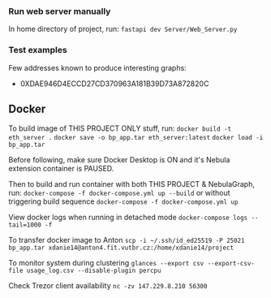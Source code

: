### Run web server manually
In home directory of project, run:
`fastapi dev Server/Web_Server.py`

### Test examples
Few addresses known to produce interesting graphs:
- 0XDAE946D4ECCD27CD370963A181B39D73A872820C

## Docker
To build image of THIS PROJECT ONLY stuff, run:
`docker build -t eth_server .`
`docker save -o bp_app.tar eth_server:latest`
`docker load -i bp_app.tar`

Before following, make sure Docker Desktop is ON and it's Nebula extension container is PAUSED.

Then to build and run container with both THIS PROJECT & NebulaGraph, run:
`docker-compose -f docker-compose.yml up --build`
or without triggering build sequence
`docker-compose -f docker-compose.yml up`

View docker logs when running in detached mode
`docker-compose logs --tail=1000 -f`

To transfer docker image to Anton
`scp -i ~/.ssh/id_ed25519 -P 25021 bp_app.tar xdanie14@anton4.fit.vutbr.cz:/home/xdanie14/project`

To monitor system during clustering
`glances --export csv --export-csv-file usage_log.csv --disable-plugin percpu`

Check Trezor client availability
`nc -zv 147.229.8.210 56300`

